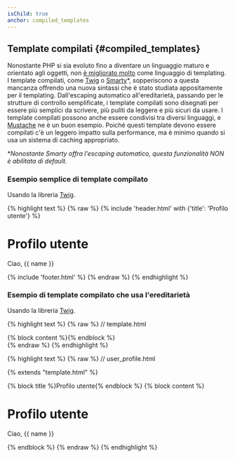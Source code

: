 ```yaml
---
isChild: true
anchor: compiled_templates
---
```


## Template compilati {#compiled_templates}

Nonostante PHP si sia evoluto fino a diventare un linguaggio maturo e orientato
agli oggetti, non [è migliorato molto](http://fabien.potencier.org/article/34/templating-engines-in-php)
come linguaggio di templating. I template compilati, come [Twig](http://twig.sensiolabs.org/)
o [Smarty](http://www.smarty.net/)*, sopperiscono a questa mancanza offrendo una
nuova sintassi che è stato studiata appositamente per il templating.
Dall'escaping automatico all'ereditarietà, passando per le strutture di
controllo semplificate, i template compilati sono disegnati per essere più
semplici da scrivere, più puliti da leggere e più sicuri da usare. I template
compilati possono anche essere condivisi tra diversi linguaggi, e [Mustache](http://mustache.github.io/)
ne è un buon esempio. Poiché questi template devono essere compilati c'è un
leggero impatto sulla performance, ma è minimo quando si usa un sistema di
caching appropriato.

**Nonostante Smarty offra l'escaping automatico, questa funzionalità NON è abilitata di default.*

### Esempio semplice di template compilato

Usando la libreria [Twig](http://twig.sensiolabs.org/).

{% highlight text %}
{% raw %}
{% include 'header.html' with {'title': 'Profilo utente'} %}

<h1>Profilo utente</h1>
<p>Ciao, {{ name }}</p>

{% include 'footer.html' %}
{% endraw %}
{% endhighlight %}

### Esempio di template compilato che usa l'ereditarietà

Usando la libreria [Twig](http://twig.sensiolabs.org/).

{% highlight text %}
{% raw %}
// template.html

<html>
<head>
    <title>{% block title %}{% endblock %}</title>
</head>
<body>

<main>
    {% block content %}{% endblock %}
</main>

</body>
</html>
{% endraw %}
{% endhighlight %}

{% highlight text %}
{% raw %}
// user_profile.html

{% extends "template.html" %}

{% block title %}Profilo utente{% endblock %}
{% block content %}
    <h1>Profilo utente</h1>
    <p>Ciao, {{ name }}</p>
{% endblock %}
{% endraw %}
{% endhighlight %}
